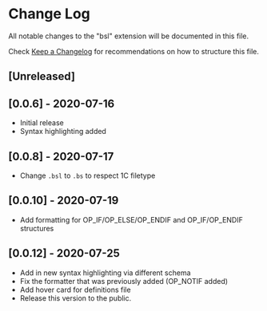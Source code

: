 # Change Log

All notable changes to the "bsl" extension will be documented in this file.

Check [Keep a Changelog](http://keepachangelog.com/) for recommendations on how to structure this file.

## [Unreleased]
## [0.0.6] - 2020-07-16
- Initial release
- Syntax highlighting added

## [0.0.8] - 2020-07-17
- Change `.bsl` to `.bs` to respect 1C filetype

## [0.0.10] - 2020-07-19
- Add formatting for OP_IF/OP_ELSE/OP_ENDIF and OP_IF/OP_ENDIF structures

## [0.0.12] - 2020-07-25
- Add in new syntax highlighting via different schema
- Fix the formatter that was previously added (OP_NOTIF added)
- Add hover card for definitions file
- Release this version to the public.